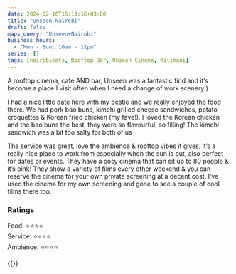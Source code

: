 ```yaml
---
date: 2024-02-16T15:13:16+03:00
title: "Unseen Nairobi"
draft: false
maps_query: "Unseen+Nairobi"
business_hours:
  - "Mon - Sun: 10am - 11pm"
series: []
tags: [nairobieats, Rooftop Bar, Unseen Cinema, Kilimani]
---
```


A rooftop cinema, cafe AND bar, Unseen was a fantastic find and it’s become a place I visit often when I need a change of work scenery:)

I had a nice little date here with my bestie and we really enjoyed the food there. We had pork bao buns, kimchi grilled cheese sandwiches, potato croquettes & Korean fried chicken (my fave!). I loved the Korean chicken and the bao buns the best, they were so flavourful, so filling! The kimchi sandwich was a bit too salty for both of us

The service was great, love the ambience & rooftop vibes it gives, it’s a really nice place to work from especially when the sun is out, also perfect for dates or events. They have a cosy cinema that can sit up to 80 people & it’s pink! They show a variety of films every other weekend & you can reserve the cinema for your own private screening at a decent cost. I’ve used the cinema for my own screening and gone to see a couple of cool films there too.

### Ratings

Food: ⭐️⭐️⭐️⭐️<br>
Service: ⭐️⭐️⭐️⭐️<br>
Ambience: ⭐️⭐️⭐️⭐️<br>

{{<remote-image-gallery key="unseen-nairobi">}}